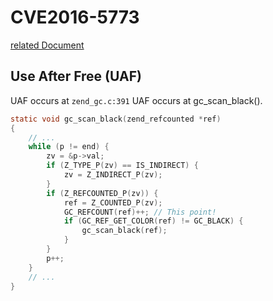 # CVE2016-5773

[related Document](https://vuldb.com/?id.90639)

## Use After Free (UAF)
UAF occurs at `zend_gc.c:391`
UAF occurs at gc_scan_black(). 

```c
static void gc_scan_black(zend_refcounted *ref)
{
    // ...
	while (p != end) {
		zv = &p->val;
		if (Z_TYPE_P(zv) == IS_INDIRECT) {
			zv = Z_INDIRECT_P(zv);
		}
		if (Z_REFCOUNTED_P(zv)) {
			ref = Z_COUNTED_P(zv);
			GC_REFCOUNT(ref)++; // This point!
			if (GC_REF_GET_COLOR(ref) != GC_BLACK) {
				gc_scan_black(ref);
			}
		}
		p++;
	}
    // ...
}

```